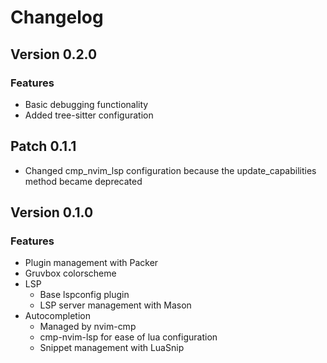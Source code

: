 # Changelog
## Version 0.2.0
### Features
- Basic debugging functionality
- Added tree-sitter configuration

## Patch 0.1.1
- Changed cmp_nvim_lsp configuration because the update_capabilities method became deprecated

## Version 0.1.0
### Features
- Plugin management with Packer
- Gruvbox colorscheme
- LSP
	- Base lspconfig plugin
	- LSP server management with Mason
- Autocompletion
	- Managed by nvim-cmp
	- cmp-nvim-lsp for ease of lua configuration
	- Snippet management with LuaSnip

